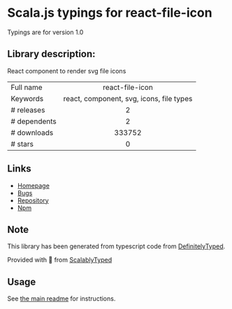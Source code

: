 
# Scala.js typings for react-file-icon

Typings are for version 1.0

## Library description:
React component to render svg file icons

|                    |                 |
| ------------------ | :-------------: |
| Full name          | react-file-icon |
| Keywords           | react, component, svg, icons, file types |
| # releases         | 2 |
| # dependents       | 2 |
| # downloads        | 333752 |
| # stars            | 0 |

## Links
- [Homepage](https://github.com/corygibbons/react-file-icon#readme)
- [Bugs](https://github.com/corygibbons/react-file-icon/issues)
- [Repository](https://github.com/corygibbons/react-file-icon)
- [Npm](https://www.npmjs.com/package/react-file-icon)
    


## Note
This library has been generated from typescript code from [DefinitelyTyped](https://definitelytyped.org).

Provided with :purple_heart: from [ScalablyTyped](https://github.com/oyvindberg/ScalablyTyped)

## Usage
See [the main readme](../../readme.md) for instructions.


